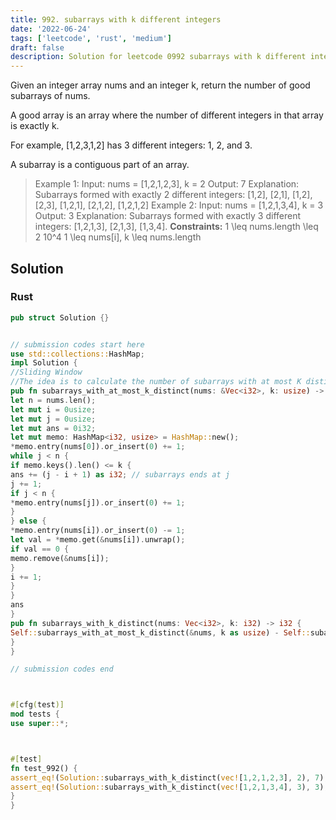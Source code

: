 ```yaml
---
title: 992. subarrays with k different integers
date: '2022-06-24'
tags: ['leetcode', 'rust', 'medium']
draft: false
description: Solution for leetcode 0992 subarrays with k different integers
---
```




Given an integer array nums and an integer k, return the number of good subarrays of nums.

A good array is an array where the number of different integers in that array is exactly k.



For example, [1,2,3,1,2] has 3 different integers: 1, 2, and 3.



A subarray is a contiguous part of an array.



>   Example 1:
>   Input: nums <TeX>=</TeX> [1,2,1,2,3], k <TeX>=</TeX> 2
>   Output: 7
>   Explanation: Subarrays formed with exactly 2 different integers: [1,2], [2,1], [1,2], [2,3], [1,2,1], [2,1,2], [1,2,1,2]
>   Example 2:
>   Input: nums <TeX>=</TeX> [1,2,1,3,4], k <TeX>=</TeX> 3
>   Output: 3
>   Explanation: Subarrays formed with exactly 3 different integers: [1,2,1,3], [2,1,3], [1,3,4].
**Constraints:**
>   	1 <TeX>\leq</TeX> nums.length <TeX>\leq</TeX> 2  10^4
>   	1 <TeX>\leq</TeX> nums[i], k <TeX>\leq</TeX> nums.length


## Solution


### Rust
```rust
pub struct Solution {}


// submission codes start here
use std::collections::HashMap;
impl Solution {
//Sliding Window
//The idea is to calculate the number of subarrays with at most K distinct characters and with at most K - 1 distinct characters and then do subtraction.
pub fn subarrays_with_at_most_k_distinct(nums: &Vec<i32>, k: usize) -> i32 {
let n = nums.len();
let mut i = 0usize;
let mut j = 0usize;
let mut ans = 0i32;
let mut memo: HashMap<i32, usize> = HashMap::new();
*memo.entry(nums[0]).or_insert(0) += 1;
while j < n {
if memo.keys().len() <= k {
ans += (j - i + 1) as i32; // subarrays ends at j
j += 1;
if j < n {
*memo.entry(nums[j]).or_insert(0) += 1;
}
} else {
*memo.entry(nums[i]).or_insert(0) -= 1;
let val = *memo.get(&nums[i]).unwrap();
if val == 0 {
memo.remove(&nums[i]);
}
i += 1;
}
}
ans
}
pub fn subarrays_with_k_distinct(nums: Vec<i32>, k: i32) -> i32 {
Self::subarrays_with_at_most_k_distinct(&nums, k as usize) - Self::subarrays_with_at_most_k_distinct(&nums, k as usize - 1)
}
}

// submission codes end



#[cfg(test)]
mod tests {
use super::*;



#[test]
fn test_992() {
assert_eq!(Solution::subarrays_with_k_distinct(vec![1,2,1,2,3], 2), 7);
assert_eq!(Solution::subarrays_with_k_distinct(vec![1,2,1,3,4], 3), 3);
}
}

```
